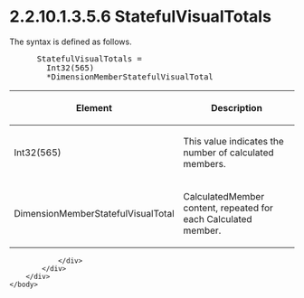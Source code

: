 <html dir="LTR" xmlns:mshelp="http://msdn.microsoft.com/mshelp" xmlns:ddue="http://ddue.schemas.microsoft.com/authoring/2003/5" xmlns:xlink="http://www.w3.org/1999/xlink" xmlns:tool="http://www.microsoft.com/tooltip">
    <head>
        <meta http-equiv="Content-Type" content="text/html; CHARSET=utf-8"></meta>
        <meta name="save" content="history"></meta>
        <title>2.2.10.1.3.5.6 StatefulVisualTotals</title>
        <xml>
            <mshelp:toctitle title="2.2.10.1.3.5.6 StatefulVisualTotals"></mshelp:toctitle>
            <mshelp:rltitle title="[MS-SSAS8]: StatefulVisualTotals"></mshelp:rltitle>
            <mshelp:keyword index="A" term="18c4295d-13ba-4104-ae84-4e7cf9626683"></mshelp:keyword>
            <mshelp:attr name="DCSext.ContentType" value="open specification"></mshelp:attr>
            <mshelp:attr name="AssetID" value="18c4295d-13ba-4104-ae84-4e7cf9626683"></mshelp:attr>
            <mshelp:attr name="TopicType" value="kbRef"></mshelp:attr>
            <mshelp:attr name="DCSext.Title" value="[MS-SSAS8]: StatefulVisualTotals" />
        </xml>
    </head>
    <body>
        <div id="header">
            <h1 class="heading">2.2.10.1.3.5.6 StatefulVisualTotals</h1>
        </div>
        <div id="mainSection">
            <div id="mainBody">
                <div id="allHistory" class="saveHistory"></div>
                <div id="sectionSection0" class="section" name="collapseableSection">
                    

<p>The syntax is defined as follows.           </p>

<dl>
<dd>
<div><pre> StatefulVisualTotals = 
   Int32(565)  
   *DimensionMemberStatefulVisualTotal 
</pre></div>
</dd></dl>

<table>
 <thead>
  <tr>
   <th>
   <p>Element</p>
   </th>
   <th>
   <p>Description</p>
   </th>
  </tr>
 </thead>
 <tr>
  <td>
  <p>Int32(565)</p>
  </td>
  <td>
  <p>This value indicates the number of calculated members.</p>
  </td>
 </tr>
 <tr>
  <td>
  <p>DimensionMemberStatefulVisualTotal</p>
  </td>
  <td>
  <p>CalculatedMember content, repeated for each Calculated
  member.</p>
  </td>
 </tr>
</table>

<p> </p>


                </div>
            </div>
        </div>
    </body>
</html>